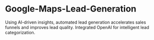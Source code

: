 # Google-Maps-Lead-Generation
Using AI-driven insights, automated lead generation accelerates sales funnels and improves lead quality. Integrated OpenAI for intelligent lead categorization.
